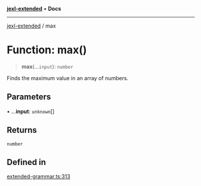 [**jexl-extended**](../README.md) • **Docs**

***

[jexl-extended](../globals.md) / max

# Function: max()

> **max**(...`input`): `number`

Finds the maximum value in an array of numbers.

## Parameters

• ...**input**: `unknown`[]

## Returns

`number`

## Defined in

[extended-grammar.ts:313](https://github.com/nikoraes/jexl-extended/blob/6615aed6c8a07c2ecf0502c413d5c565a91b5f13/src/extended-grammar.ts#L313)
